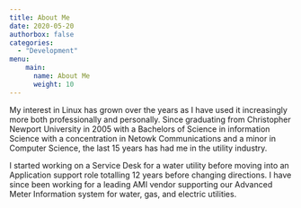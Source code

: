 ```yaml
---
title: About Me
date: 2020-05-20
authorbox: false
categories:
  - "Development"
menu:
    main:
      name: About Me
      weight: 10
---
```


My interest in Linux has grown over the years as I have used it increasingly more both professionally and personally. Since graduating from Christopher Newport University in 2005 with a Bachelors of Science in information Science with a concentration in Netowk Communications and a minor in Computer Science, the last 15 years has had me in the utility industry.

I started working on a Service Desk for a water utility before moving into an Application support role totalling 12 years before changing directions.  I have since been working for a leading AMI vendor supporting our Advanced Meter Information system for water, gas, and electric utilities.
